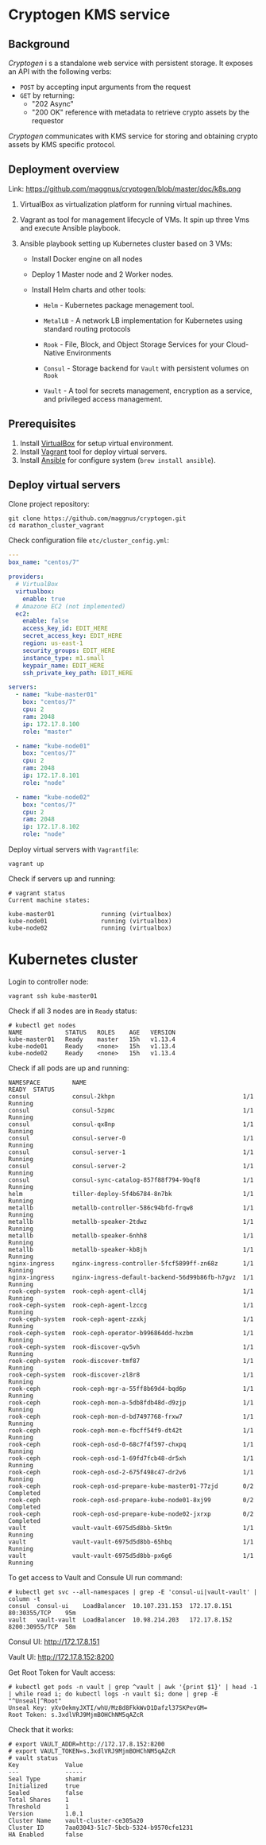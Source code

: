 # Cryptogen KMS service



## Background

*Cryptogen* i s a standalone web service with persistent storage. It exposes an API with the following verbs: 

- `POST` by accepting input arguments from the request 
- `GET` by returning: 
  - "202 Async"
  - "200 OK" reference with metadata to retrieve crypto assets by the requestor 

*Cryptogen* communicates with KMS service for storing and obtaining crypto assets by KMS specific protocol. 



## Deployment overview

Link: https://github.com/maggnus/cryptogen/blob/master/doc/k8s.png

1. VirtualBox as virtualization platform for running virtual machines.

2. Vagrant as tool for management lifecycle of VMs. It spin up three Vms and execute Ansible playbook.

3. Ansible playbook setting up Kubernetes cluster based on 3 VMs:

   - Install Docker engine on all nodes

   - Deploy 1 Master node and 2 Worker nodes.

   - Install Helm charts and other tools:

     - `Helm` - Kubernetes package menagement tool.

     - `MetalLB` - A network LB implementation for Kubernetes using standard routing protocols
     - `Rook` - File, Block, and Object Storage Services for your Cloud-Native Environments
     - `Consul` - Storage backend for `Vault` with persistent volumes on `Rook`
     - `Vault` - A tool for secrets management, encryption as a service, and privileged access management.

## Prerequisites

1. Install [VirtualBox](https://www.virtualbox.org/wiki/Downloads) for setup virtual environment.
2. Install [Vagrant](https://www.vagrantup.com/downloads.html) tool for deploy virtual servers.
3. Install [Ansible](http://docs.ansible.com/ansible/intro_installation.html) for configure system (`brew install ansible`).



## Deploy virtual servers

Clone project repository:

```console
git clone https://github.com/maggnus/cryptogen.git
cd marathon_cluster_vagrant
```

Check configuration file `etc/cluster_config.yml`:

```yaml
---
box_name: "centos/7"

providers:
  # VirtualBox
  virtualbox:
    enable: true
  # Amazone EC2 (not implemented)
  ec2:
    enable: false
    access_key_id: EDIT_HERE
    secret_access_key: EDIT_HERE
    region: us-east-1
    security_groups: EDIT_HERE
    instance_type: m1.small
    keypair_name: EDIT_HERE
    ssh_private_key_path: EDIT_HERE

servers:
  - name: "kube-master01"
    box: "centos/7"
    cpu: 2
    ram: 2048
    ip: 172.17.8.100
    role: "master"

  - name: "kube-node01"
    box: "centos/7"
    cpu: 2
    ram: 2048
    ip: 172.17.8.101
    role: "node"

  - name: "kube-node02"
    box: "centos/7"
    cpu: 2
    ram: 2048
    ip: 172.17.8.102
    role: "node"

```

Deploy virtual servers with `Vagrantfile`:

```console
vagrant up
```

Check if servers up and running:

```
# vagrant status
Current machine states:

kube-master01             running (virtualbox)
kube-node01               running (virtualbox)
kube-node02               running (virtualbox)
```



# Kubernetes cluster

Login to controller node:

```
vagrant ssh kube-master01
```

Check if all 3 nodes are in `Ready` status:

```
# kubectl get nodes
NAME            STATUS   ROLES    AGE   VERSION
kube-master01   Ready    master   15h   v1.13.4
kube-node01     Ready    <none>   15h   v1.13.4
kube-node02     Ready    <none>   15h   v1.13.4
```

Check if all pods are up and running:

```
NAMESPACE         NAME                                            READY  STATUS
consul            consul-2khpn                                    1/1    Running
consul            consul-5zpmc                                    1/1    Running
consul            consul-qx8np                                    1/1    Running
consul            consul-server-0                                 1/1    Running
consul            consul-server-1                                 1/1    Running
consul            consul-server-2                                 1/1    Running
consul            consul-sync-catalog-857f88f794-9bqf8            1/1    Running
helm              tiller-deploy-5f4b6784-8n7bk                    1/1    Running
metallb           metallb-controller-586c94bfd-frqw8              1/1    Running
metallb           metallb-speaker-2tdwz                           1/1    Running
metallb           metallb-speaker-6nhh8                           1/1    Running
metallb           metallb-speaker-kb8jh                           1/1    Running
nginx-ingress     nginx-ingress-controller-5fcf5899ff-zn68z       1/1    Running
nginx-ingress     nginx-ingress-default-backend-56d99b86fb-h7gvz  1/1    Running
rook-ceph-system  rook-ceph-agent-cll4j                           1/1    Running
rook-ceph-system  rook-ceph-agent-lzccg                           1/1    Running
rook-ceph-system  rook-ceph-agent-zzxkj                           1/1    Running
rook-ceph-system  rook-ceph-operator-b996864dd-hxzbm              1/1    Running
rook-ceph-system  rook-discover-qv5vh                             1/1    Running
rook-ceph-system  rook-discover-tmf87                             1/1    Running
rook-ceph-system  rook-discover-zl8r8                             1/1    Running
rook-ceph         rook-ceph-mgr-a-55ff8b69d4-bqd6p                1/1    Running
rook-ceph         rook-ceph-mon-a-5db8fdb48d-d9zjp                1/1    Running
rook-ceph         rook-ceph-mon-d-bd7497768-frxw7                 1/1    Running
rook-ceph         rook-ceph-mon-e-fbcff54f9-dt42t                 1/1    Running
rook-ceph         rook-ceph-osd-0-68c7f4f597-chxpq                1/1    Running
rook-ceph         rook-ceph-osd-1-69fd7fcb48-dr5xh                1/1    Running
rook-ceph         rook-ceph-osd-2-675f498c47-dr2v6                1/1    Running
rook-ceph         rook-ceph-osd-prepare-kube-master01-77zjd       0/2    Completed
rook-ceph         rook-ceph-osd-prepare-kube-node01-8xj99         0/2    Completed
rook-ceph         rook-ceph-osd-prepare-kube-node02-jxrxp         0/2    Completed
vault             vault-vault-6975d5d8bb-5kt9n                    1/1    Running
vault             vault-vault-6975d5d8bb-65hbq                    1/1    Running
vault             vault-vault-6975d5d8bb-px6g6                    1/1    Running
```

To get access to Vault and Consule UI run command:

```
# kubectl get svc --all-namespaces | grep -E 'consul-ui|vault-vault' | column -t
consul  consul-ui    LoadBalancer  10.107.231.153  172.17.8.151  80:30355/TCP    95m
vault   vault-vault  LoadBalancer  10.98.214.203   172.17.8.152  8200:30955/TCP  58m
```

Consul UI: http://172.17.8.151

Vault UI: http://172.17.8.152:8200

Get Root Token for Vault access:

```
# kubectl get pods -n vault | grep ^vault | awk '{print $1}' | head -1 | while read i; do kubectl logs -n vault $i; done | grep -E "^Unseal|^Root"
Unseal Key: yXvOekmyJXTI/whU/Mz8d8FkkWvD1Dafzl37SKPevGM=
Root Token: s.3xdlVRJ9MjmBOHChNM5qAZcR
```

Check that it works:

```
# export VAULT_ADDR=http://172.17.8.152:8200
# export VAULT_TOKEN=s.3xdlVRJ9MjmBOHChNM5qAZcR
# vault status
Key             Value
---             -----
Seal Type       shamir
Initialized     true
Sealed          false
Total Shares    1
Threshold       1
Version         1.0.1
Cluster Name    vault-cluster-ce305a20
Cluster ID      7aa03043-51c7-5bcb-5324-b9570cfe1231
HA Enabled      false
```
